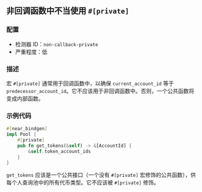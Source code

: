 
## 非回调函数中不当使用 `#[private]`

### 配置

* 检测器 ID：`non-callback-private`
* 严重程度：低

### 描述

宏 `#[private]` 通常用于回调函数中，以确保 `current_account_id` 等于 `predecessor_account_id`。它不应该用于非回调函数中。否则，一个公共函数将变成内部函数。

### 示例代码

```rust
#[near_bindgen]
impl Pool {
    #[private]
    pub fn get_tokens(&self) -> &[AccountId] {
        &self.token_account_ids
    }
}
```

`get_tokens` 应该是一个公共接口（一个没有 `#[private]` 宏修饰的公共函数），供每个人查询池中的所有代币类型。它不应该被 `#[private]` 修饰。
